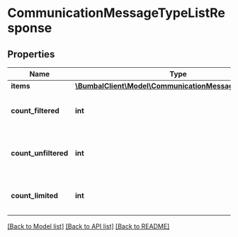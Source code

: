 # CommunicationMessageTypeListResponse

## Properties
Name | Type | Description | Notes
------------ | ------------- | ------------- | -------------
**items** | [**\BumbalClient\Model\CommunicationMessageTypeModel[]**](CommunicationMessageTypeModel.md) |  | [optional] 
**count_filtered** | **int** | Count of total items with filters in place | [optional] 
**count_unfiltered** | **int** | Count of total items without filters in place | [optional] 
**count_limited** | **int** | Count of items with limit in place | [optional] 

[[Back to Model list]](../README.md#documentation-for-models) [[Back to API list]](../README.md#documentation-for-api-endpoints) [[Back to README]](../README.md)


